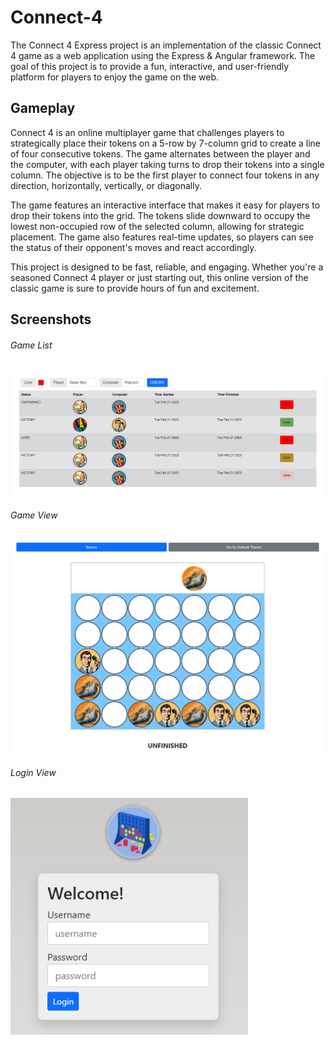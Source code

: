# Connect-4

The Connect 4 Express project is an implementation of the classic Connect 4 game as a web application using the Express & Angular framework. The goal of this project is to provide a fun, interactive, and user-friendly platform for players to enjoy the game on the web.

## Gameplay

Connect 4 is an online multiplayer game that challenges players to strategically place their tokens on a 5-row by 7-column grid to create a line of four consecutive tokens. The game alternates between the player and the computer, with each player taking turns to drop their tokens into a single column. The objective is to be the first player to connect four tokens in any direction, horizontally, vertically, or diagonally.

The game features an interactive interface that makes it easy for players to drop their tokens into the grid. The tokens slide downward to occupy the lowest non-occupied row of the selected column, allowing for strategic placement. The game also features real-time updates, so players can see the status of their opponent's moves and react accordingly.

This project is designed to be fast, reliable, and engaging. Whether you're a seasoned Connect 4 player or just starting out, this online version of the classic game is sure to provide hours of fun and excitement.

## Screenshots

###### Game List
<img width="1280" alt="Connect 4 Game View" src="https://github.com/dakota-kallas/Connect-4/blob/main/images/Landing.PNG">

###### Game View
<img width="1280" alt="Connect 4 Game List" src="https://github.com/dakota-kallas/Connect-4/blob/main/images/GameView.PNG">

###### Login View
<img width="380" alt="Connect 4 Login Page" src="https://github.com/dakota-kallas/Connect-4/blob/main/images/Login.PNG">
